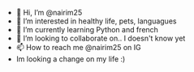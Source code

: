 - 👋 Hi, I’m @nairim25
- 👀 I’m interested in healthy life, pets, languagues
- 🌱 I’m currently learning Python and french
- 💞️ I’m looking to collaborate on.. I doesn't know yet
- 📫 How to reach me @nairim25 on IG
- Im looking a change on my life :) 

<!---
nairim25/nairim25 is a ✨ special ✨ repository because its `README.md` (this file) appears on your GitHub profile.
You can click the Preview link to take a look at your changes.
--->
